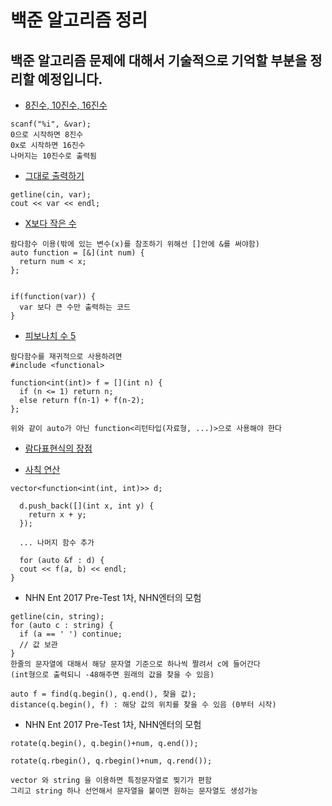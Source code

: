 백준 알고리즘 정리
==================

백준 알고리즘 문제에 대해서 기술적으로 기억할 부분을 정리할 예정입니다.
-----------------------------------------------------------------------

-	[8진수, 10진수, 16진수](https://www.acmicpc.net/problem/11816)

```
scanf("%i", &var);
0으로 시작하면 8진수
0x로 시작하면 16진수
나머지는 10진수로 출력됨
```

-	[그대로 출력하기](https://www.acmicpc.net/problem/11718)

```
getline(cin, var);
cout << var << endl;
```

-	[X보다 작은 수](https://www.acmicpc.net/problem/10871)

```
람다함수 이용(밖에 있는 변수(x)를 참조하기 위해선 []안에 &를 써야함)
auto function = [&](int num) {
  return num < x;
};


if(function(var)) {
  var 보다 큰 수만 출력하는 코드
}
```

-	[피보나치 수 5](https://www.acmicpc.net/problem/10870)

```
람다함수를 재귀적으로 사용하려면
#include <functional>

function<int(int)> f = [](int n) {
  if (n <= 1) return n;
  else return f(n-1) + f(n-2);
};

위와 같이 auto가 아닌 function<리턴타입(자료형, ...)>으로 사용해야 한다
```

-	[람다표현식의 장점](http://qwefgh90.github.io/java/Lambda-Expression/)

-	[사칙 연산](https://www.acmicpc.net/problem/10869)

```
vector<function<int(int, int)>> d;

  d.push_back([](int x, int y) {
    return x + y;
  });

  ... 나머지 함수 추가

  for (auto &f : d) {
  cout << f(a, b) << endl;
}
```

-	NHN Ent 2017 Pre-Test 1차, NHN엔터의 모험

```
getline(cin, string);
for (auto c : string) {
  if (a == ' ') continue;
  // 값 보관
}
한줄의 문자열에 대해서 해당 문자열 기준으로 하나씩 짤려서 c에 들어간다
(int형으로 출력되니 -48해주면 원래의 값을 찾을 수 있음)

auto f = find(q.begin(), q.end(), 찾을 값);
distance(q.begin(), f) : 해당 값의 위치를 찾을 수 있음 (0부터 시작)
```

-	NHN Ent 2017 Pre-Test 1차, NHN엔터의 모험

```
rotate(q.begin(), q.begin()+num, q.end());

rotate(q.rbegin(), q.rbegin()+num, q.rend());

vector 와 string 을 이용하면 특정문자열로 찢기가 편함
그리고 string 하나 선언해서 문자열을 붙이면 원하는 문자열도 생성가능
```
